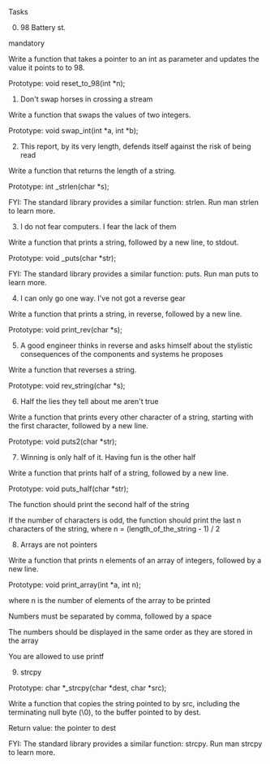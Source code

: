 Tasks

0. 98 Battery st.

mandatory

Write a function that takes a pointer to an int as parameter and updates the value it points to to 98.



Prototype: void reset_to_98(int *n);

   

1. Don't swap horses in crossing a stream

Write a function that swaps the values of two integers.

Prototype: void swap_int(int *a, int *b);

  

2. This report, by its very length, defends itself against the risk of being read

Write a function that returns the length of a string.



Prototype: int _strlen(char *s);

FYI: The standard library provides a similar function: strlen. Run man strlen to learn more.

  

3. I do not fear computers. I fear the lack of them

Write a function that prints a string, followed by a new line, to stdout.



Prototype: void _puts(char *str);

FYI: The standard library provides a similar function: puts. Run man puts to learn more.

  

4. I can only go one way. I've not got a reverse gear

Write a function that prints a string, in reverse, followed by a new line.

Prototype: void print_rev(char *s);



  

5. A good engineer thinks in reverse and asks himself about the stylistic consequences of the components and systems he proposes

Write a function that reverses a string.



Prototype: void rev_string(char *s);



6. Half the lies they tell about me aren't true

Write a function that prints every other character of a string, starting with the first character, followed by a new line.

Prototype: void puts2(char *str);



  

7. Winning is only half of it. Having fun is the other half

Write a function that prints half of a string, followed by a new line.

Prototype: void puts_half(char *str);

The function should print the second half of the string

If the number of characters is odd, the function should print the last n characters of the string, where n = (length_of_the_string - 1) / 2



8. Arrays are not pointers

Write a function that prints n elements of an array of integers, followed by a new line.



Prototype: void print_array(int *a, int n);

where n is the number of elements of the array to be printed

Numbers must be separated by comma, followed by a space

The numbers should be displayed in the same order as they are stored in the array

You are allowed to use printf



9. strcpy

Prototype: char *_strcpy(char *dest, char *src);

Write a function that copies the string pointed to by src, including the terminating null byte (\0), to the buffer pointed to by dest.



Return value: the pointer to dest

FYI: The standard library provides a similar function: strcpy. Run man strcpy to learn more.


